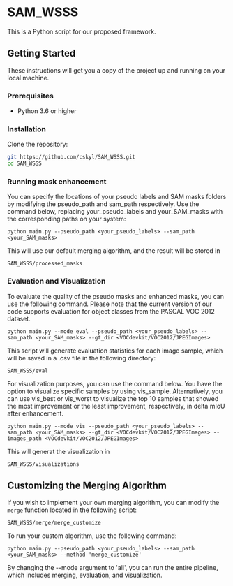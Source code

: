 # SAM_WSSS

This is a Python script for our proposed framework.

## Getting Started

These instructions will get you a copy of the project up and running on your local machine.

### Prerequisites

- Python 3.6 or higher

### Installation

Clone the repository:

```bash
git https://github.com/cskyl/SAM_WSSS.git
cd SAM_WSSS
```

### Running mask enhancement

You can specify the locations of your pseudo labels and SAM masks folders by modifying the pseudo_path and sam_path respectively. Use the command below, replacing your_pseudo_labels and your_SAM_masks with the corresponding paths on your system:

```
python main.py --pseudo_path <your_pseudo_labels> --sam_path <your_SAM_masks> 
```

This will use our default merging algorithm, and the result will be stored in 
```
SAM_WSSS/processed_masks
```

### Evaluation and Visualization

To evaluate the quality of the pseudo masks and enhanced masks, you can use the following command. Please note that the current version of our code supports evaluation for object classes from the PASCAL VOC 2012 dataset.
```
python main.py --mode eval --pseudo_path <your_pseudo_labels> --sam_path <your_SAM_masks> --gt_dir <VOCdevkit/VOC2012/JPEGImages>
```

This script will generate evaluation statistics for each image sample, which will be saved in a .csv file in the following directory:
```
SAM_WSSS/eval
```

For visualization purposes, you can use the command below. You have the option to visualize specific samples by using vis_sample. Alternatively, you can use vis_best or vis_worst to visualize the top 10 samples that showed the most improvement or the least improvement, respectively, in delta mIoU after enhancement.
```
python main.py --mode vis --pseudo_path <your_pseudo_labels> --sam_path <your_SAM_masks> --gt_dir <VOCdevkit/VOC2012/JPEGImages> --images_path <VOCdevkit/VOC2012/JPEGImages>
```
This will generat the visualization in
```
SAM_WSSS/visualizations
```

## Customizing the Merging Algorithm

If you wish to implement your own merging algorithm, you can modify the `merge` function located in the following script:
```
SAM_WSSS/merge/merge_customize
```
To run your custom algorithm, use the following command:
```
python main.py --pseudo_path <your_pseudo_labels> --sam_path <your_SAM_masks> --method 'merge_customize'
```

By changing the --mode argument to 'all', you can run the entire pipeline, which includes merging, evaluation, and visualization. 
